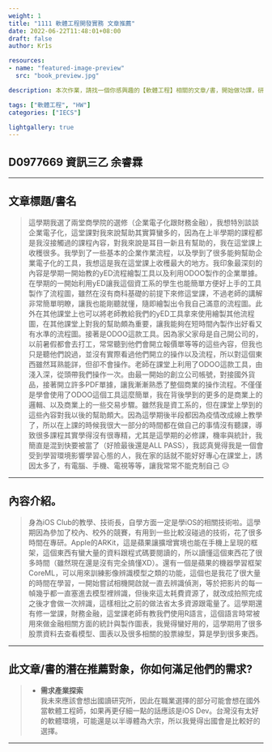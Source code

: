 ```yaml
---
weight: 1
title: "1111 軟體工程開發實務 文章推薦"
date: 2022-06-22T11:48:01+08:00
draft: false
author: Kr1s

resources:
- name: "featured-image-preview"
  src: "book_preview.jpg"

description: 本次作業，請找一個你感興趣的【軟體工程】相關的文章/書，開始做功課，研究它的內容，跟其他有什麼不同，同時思考要怎麼介紹這本給你的潛在讀者，最後拍一分鐘的影片來介紹你的文章/書。

tags: ["軟體工程", "HW"]
categories: ["IECS"]

lightgallery: true
---
```


<!--more-->

## D0977669 資訊三乙 余睿霖

---


## 文章標題/書名

> 這學期我選了兩堂商學院的選修（企業電子化跟財務金融），我想特別談談企業電子化，這堂課對我來說幫助其實算蠻多的，因為在上半學期的課程都是我沒接觸過的課程內容，對我來說是耳目一新且有幫助的，我在這堂課上收穫很多。我學到了一些基本的企業作業流程，以及學到了很多能夠幫助企業電子化的工具，我想這是我在這堂課上收穫最大的地方。我印象最深刻的內容是學期一開始教的yED流程繪製工具以及利用ODOO製作的企業單據。在學期的一開始利用yED讓我這個資工系的學生也能簡單方便好上手的工具製作了流程圖，雖然在沒有商科基礎的前提下來修這堂課，不過老師的講解非常簡單明瞭，讓我也能剛聽就懂，隨即繪製出令我自己滿意的流程圖。此外在其他課堂上也可以將老師教給我們的yED工具拿來使用繪製其他流程圖，在其他課堂上對我的幫助頗為重要，讓我能夠在短時間內製作出好看又有水準的流程圖。接著是ODOO這款工具。因為家父家母是自己開公司的，以前暑假都會去打工，常常聽到他們會開立報價單等等的這些內容，但我也只是聽他們說過，並沒有實際看過他們開立的操作以及流程，所以對這個東西雖然耳熟能詳，但卻不會操作。老師在課堂上利用了ODOO這款工具，由淺入深，從頭帶我們操作一次。由最一開始的創立公司帳號，對接國外貨品，接著開立許多PDF單據，讓我漸漸熟悉了整個商業的操作流程。不僅僅是學會使用了ODOO這個工具這麼簡單，我在背後學到的更多的是商業上的邏輯、以及商業上的一些交易步驟。雖然我是資工系的，但在課堂上學到的這些內容對我以後的幫助頗大。因為這學期後半段都因為疫情改成線上教學了，所以在上課的時候我很大一部分的時間都在做自己的事情沒有聽課，導致很多課程其實學得沒有很專精，尤其是這學期的必修課，機率與統計，我簡直是混到快要被當了（好險最後還是ALL PASS），我認真覺得我是一個會受到學習環境影響學習心態的人，我在家的話就不能好好專心在課堂上，誘因太多了，有電腦、手機、電視等等，讓我常常不能克制自己 😥

---


## 內容介紹。

>  身為iOS Club的教學、技術長，自學方面一定是學iOS的相關技術啦。這學期因為參加了校內、校外的競賽，有用到一些比較沒碰過的技術，花了很多時間在專研。Apple的ARKit，這是蘋果讓擴增實境也能在手機上呈現的框架，這個東西有蠻大量的資料跟程式碼要閱讀的，所以讀懂這個東西花了很多時間（雖然現在還是沒有完全搞懂XD）。還有一個是蘋果的機器學習框架CoreML，可以用來訓練影像辨識模型之類的功能，這個也是我花了很大量的時間在學習，一開始嘗試相機開啟就一直去辨識偵測，等於把影片的每一幀幾乎都一直塞進去模型裡辨識，但後來這太耗費資源了，就改成拍照完成之後才會做一次辨識，這樣相比之前的做法省太多資源跟電量了。這學期還有修一堂課，財務金融，這堂課老師有教我們使用R語言，這個語言時常被用來做金融相關方面的統計與製作圖表，我覺得蠻好用的，這學期用了很多股票資料去查看模型、圖表以及很多相關的股票線型，算是學到很多東西。


---


## 此文章/書的潛在推薦對象，你如何滿足他們的需求?


> - **需求產業探索**  
我未來應該會想出國讀研究所，因此在職業選擇的部分可能會想在國外當軟體工程師，如果再更仔細一點的話應該是iOS Dev。台灣沒有太好的軟體環境，可能還是以半導體為大宗，所以我覺得出國會是比較好的選擇。


---